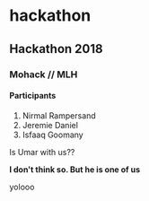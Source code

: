 # hackathon
## Hackathon 2018
### Mohack // MLH
#### Participants

1. Nirmal Rampersand
2. Jeremie Daniel
3. Isfaaq Goomany

Is Umar with us??

**I don't think so. But he is one of us**

yolooo